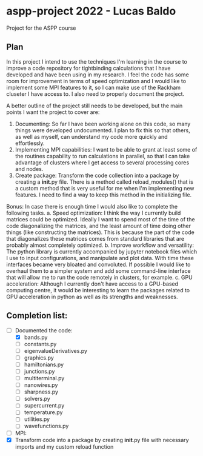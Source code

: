 # aspp-project 2022 - Lucas Baldo 
Project for the ASPP course

## Plan

In this project I intend to use the techniques I'm learning in the course to improve a code repository for tightbinding calculations that I have developed and have been using in my research. I feel the code has some room for improvement in terms of speed optimization and I would like to implement some MPI features to it, so I can make use of the Rackham cluseter I have access to. I also need to properly document the project.

A better outline of the project still needs to be developed, but the main points I want the project to cover are:
1. Documenting:
  So far I have been working alone on this code, so many things were developed undocumented. I plan to fix this so that others, as well as myself, can understand my code more quickly and effortlessly.
2. Implementing MPI capabilities:
  I want to be able to grant at least some of the routines capability to run calculations in parallel, so that I can take advantage of clusters where I get access to several processing cores and nodes.
3. Create package:
  Transform the code collection into a package by creating a __init__.py file. There is a method called reload_modules() that is a custom method that is very useful for me when I'm implementing new features. I need to find a way to keep this method in the initializing file.

Bonus:
  In case there is enough time I would also like to complete the following tasks.
a. Speed optimization:
  I think the way I currently build matrices could be optimized. Ideally I want to spend most of the time of the code diagonalizing the matrices, and the least amount of time doing other things (like constructing the matrices). This is because the part of the code that diagonalizes these matrices comes from standard libraries that are probably almost completely optimized.
b. Improve workflow and versatility:
  The python library is currently accompanied by jupyter notebook files which I use to input configurations, and manipulate and plot data. With time these interfaces became very bloated and convoluted. If possible I would like to overhaul them to a simpler system and add some command-line interface that will allow me to run the code remotely in clusters, for example.
c. GPU acceleration:
  Although I currently don't have access to a GPU-based computing centre, it would be interesting to learn the packages related to GPU acceleration in python as well as its strengths and weaknesses.

## Completion list:

- [ ] Documented the code:
    - [x] bands.py
    - [ ] constants.py
    - [ ] eigenvalueDerivatives.py
    - [ ] graphics.py
    - [ ] hamiltonians.py
    - [ ] junctions.py
    - [ ] multiterminal.py
    - [ ] nanowires.py
    - [ ] sharpness.py
    - [ ] solvers.py
    - [ ] supercurrent.py
    - [ ] temperature.py
    - [ ] utilities.py
    - [ ] wavefunctions.py
- [ ] MPI:
- [x] Transform code into a package by creating __init__.py file with necessary imports and my custom reload function

